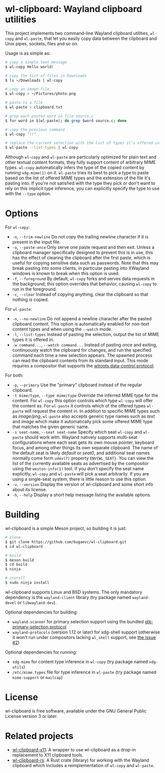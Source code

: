 # wl-clipboard: Wayland clipboard utilities

This project implements two command-line Wayland clipboard utilities, `wl-copy`
and `wl-paste`, that let you easily copy data between the clipboard and Unix
pipes, sockets, files and so on.

Usage is as simple as:

```bash
# copy a simple text message
$ wl-copy Hello world!

# copy the list of files in Downloads
$ ls ~/Downloads | wl-copy

# copy an image file
$ wl-copy < ~/Pictures/photo.png

# paste to a file
$ wl-paste > clipboard.txt

# grep each pasted word in file source.c
$ for word in $(wl-paste); do grep $word source.c; done

# copy the previous command
$ wl-copy "!!"

# replace the current selection with the list of types it's offered in
$ wl-paste --list-types | wl-copy
```

Although `wl-copy` and `wl-paste` are particularly optimized for plain text and
other textual content formats, they fully support content of arbitrary MIME
types. `wl-copy` automatically infers the type of the copied content by running
`xdg-mime(1)` on it. `wl-paste` tries its best to pick a type to paste based on
the list of offered MIME types and the extension of the file it's pasting into.
If you're not satisfied with the type they pick or don't want to rely on this
implicit type inference, you can explicitly specify the type to use with the
`--type` option.

# Options

For `wl-copy`:

* `-n`, `--trim-newline` Do not copy the trailing newline character if it is present in the input file.
* `-o`, `--paste-once` Only serve one paste request and then exit. Unless a clipboard manager specifically designed to prevent this is in use, this has the effect of clearing the clipboard after the first paste, which is useful for copying sensitive data such as passwords. Note that this may break pasting into some clients, in particular pasting into XWayland windows is known to break when this option is used.
* `-f`, `--foreground` By default, `wl-copy` forks and serves data requests in the background; this option overrides that behavior, causing `wl-copy` to run in the foreground.
* `-c`, `--clear` Instead of copying anything, clear the clipboard so that nothing is copied.

For `wl-paste`:

* `-n`, `--no-newline` Do not append a newline character after the pasted clipboard content. This option is automatically enabled for non-text content types and when using the `--watch` mode.
* `-l`, `--list-types` Instead of pasting the selection, output the list of MIME types it is offered in.
* `-w command...`, `--watch command...` Instead of pasting once and exiting, continuously watch the clipboard for changes, and run the specified command each time a new selection appears. The spawned process can read the clipboard contents from its standard input. This mode requires a compositor that supports the [wlroots data-control protocol](https://github.com/swaywm/wlr-protocols/blob/master/unstable/wlr-data-control-unstable-v1.xml).

For both:

* `-p`, `--primary` Use the "primary" clipboard instead of the regular clipboard.
* `-t mime/type`, `--type mime/type` Override the inferred MIME type for the content. For `wl-copy` this option controls which type `wl-copy` will offer the content as. For `wl-paste` it controls which of the offered types `wl-paste` will request the content in. In addition to specific MIME types such as _image/png_, `wl-paste` also accepts generic type names such as _text_ and _image_ which make it automatically pick some offered MIME type that matches the given generic name.
* `-s seat-name`, `--seat seat-name` Specify which seat `wl-copy` and `wl-paste` should work with. Wayland natively supports multi-seat configurations where each seat gets its own mouse pointer, keyboard focus, and among other things its own separate clipboard. The name of the default seat is likely _default_ or _seat0_, and additional seat names normally come form `udev(7)` property `ENV{WL_SEAT}`. You can view the list of the currently available seats as advertised by the compositor using the `weston-info(1)` tool. If you don't specify the seat name explicitly, `wl-copy` and `wl-paste` will pick a seat arbitrarily. If you are using a single-seat system, there is little reason to use this option.
* `-v`, `--version` Display the version of wl-clipboard and some short info about its license.
* `-h`, `--help` Display a short help message listing the available options.

# Building

wl-clipboard is a simple Meson project, so building it is just:

```bash
# clone
$ git clone https://github.com/bugaevc/wl-clipboard.git
$ cd wl-clipboard

# build
$ meson build
$ cd build
$ ninja

# install
$ sudo ninja install
```

wl-clipboard supports Linux and BSD systems. The only mandatory dependency is
the `wayland-client` library (try package named `wayland-devel` or
`libwayland-dev`).

Optional dependencies for building:
* `wayland-scanner` for primary selection support using the bundled [gtk-primary-selection protocol](src/protocol/gtk-primary-selection.xml)
* `wayland-protocols` (version 1.12 or later) for xdg-shell support (otherwise it won't run under compositors lacking `wl_shell` support, see [the issue #2](https://github.com/bugaevc/wl-clipboard/issues/2))

Optional dependencies for running:
* `xdg-mime` for content type inference in `wl-copy` (try package named `xdg-utils`)
* `/etc/mime.types` file for type inference in `wl-paste` (try package named `mime-support` or `mailcap`)

# License

wl-clipboard is free software, available under the GNU General Public License
version 3 or later.

# Related projects

* [wl-clipboard-x11](https://github.com/brunelli/wl-clipboard-x11): A wrapper to use wl-clipboard as a drop-in replacement to X11 clipboard tools.
* [wl-clipboard-rs](https://github.com/YaLTeR/wl-clipboard-rs): A Rust crate (library) for working with the Wayland clipboard which includes a reimplementation of `wl-copy` and `wl-paste`.
